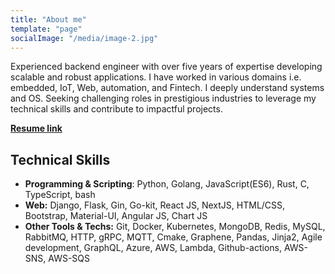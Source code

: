 ```yaml
---
title: "About me"
template: "page"
socialImage: "/media/image-2.jpg"
---
```


Experienced backend engineer with over five years of expertise developing scalable and robust applications. I have worked in various domains i.e. embedded, IoT, Web, automation, and Fintech. I deeply understand systems and OS. Seeking challenging roles in prestigious industries to leverage my technical skills and contribute to impactful projects.

**[Resume link](https://github.com/AsadullahFarooqi/resume/raw/master/Asadullah%20Farooqi%20Resume.pdf)** <br>


## Technical Skills <br>
- **Programming & Scripting**:​ Python, Golang, JavaScript(ES6), Rust, C, TypeScript, bash <br>
- **Web:** Django, Flask, Gin, Go-kit, React JS, NextJS, HTML/CSS, Bootstrap, Material-UI, Angular JS, Chart JS <br>
- **Other Tools & Techs:** Git, Docker, Kubernetes, MongoDB, Redis, MySQL, RabbitMQ, HTTP, gRPC, MQTT, Cmake, Graphene, Pandas, Jinja2, Agile development, GraphQL, Azure, AWS, Lambda, Github-actions, AWS-SNS, AWS-SQS <br>



